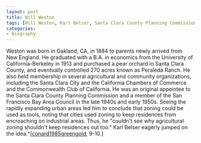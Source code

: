 ```yaml
---
layout: post
title: Will Weston
tags: [Will Weston, Karl Belser, Santa Clara County Planning Commission]
categories:
- Biography
---
```


Weston was born in Oakland, CA, in 1884 to parents newly arrived from New
England. He graduated with a B.A. in economics from the University of
California-Berkeley in 1913 and purchased a pear orchard in Santa Clara
County, and eventually controlled 270 acres known as Peraleda Ranch. He also
held membership in several agricultural and community organizations, including
the Santa Clara City and the California Chambers of Commerce and the
Commonwealth Club of California. He was an original appointee to the Santa
Clara County Planning Commission and a member of the San Francisco Bay Area
Council in the late 1940s and early 1950s.  Seeing the rapidly expanding urban
areas led him to conclude that zoning could be used as tools, noting that
cities used zoning to keep residences from encroaching on industrial areas. Thus, he "couldn't see why agricultural zoning shouldn't keep residences out
too." Karl Belser eagerly jumped on the idea.^[[conard1985greengold](), 9-10.]
